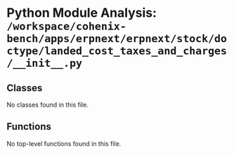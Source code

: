 # Python Module Analysis: `/workspace/cohenix-bench/apps/erpnext/erpnext/stock/doctype/landed_cost_taxes_and_charges/__init__.py`

## Classes

No classes found in this file.


## Functions

No top-level functions found in this file.
